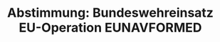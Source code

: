 ---
layout: abstimmung
title: "Abstimmung: Bundeswehreinsatz EU-Operation EUNAVFORMED"
categories:
 - Bundeswehr
 - Ausland
tags:
 - EU
 - Menschenhandel
 - Mittelmeer
abstimmung:
 legislaturperiode: 18
 bundestagssitzung: 127
 abstimmung: 1
links:
 - title: https://www.bundestag.de/parlament/plenum/abstimmung/abstimmung?id=356
   url: https://www.bundestag.de/parlament/plenum/abstimmung/abstimmung?id=356
 - title: http://www.abgeordnetenwatch.de/bundeswehreinsatz_zur_bekaempfung_von_menschenschmuggel_im_mittelmeer_eunafor_med-1105-764.html
   url: http://www.abgeordnetenwatch.de/bundeswehreinsatz_zur_bekaempfung_von_menschenschmuggel_im_mittelmeer_eunafor_med-1105-764.html
data:
 - title: Abstimmungsergebnis 20151001_1-data.pdf
   url: /res/abstimmungsliste/20151001_1-data.pdf
 - title: Abstimmungsergebnis 20151001_1_xls-data.csv
   url: /res/abstimmungsliste/analyses/20151001_1_xls-data.csv
documents:
 - title: Drucksache 18/06013.pdf
   url: http://dip21.bundestag.de/dip21/btd/18/060/1806013.pdf
   local: /res/abstimmungsdaten/018-127-01/1806013.pdf
 - title: Drucksache 18/06189.pdf
   url: http://dip21.bundestag.de/dip21/btd/18/061/1806189.pdf
   local: /res/abstimmungsdaten/018-127-01/1806189.pdf
preview: |
     Deutscher Bundestag
    
     127. Sitzung des Deutschen Bundestages
     am Donnerstag, 1.Oktober 2015
    
     Endgültiges Ergebnis der Namentlichen Abstimmung Nr. 1
    
     Beschlussempfehlung des Auswärtigen Ausschusses (3. Ausschuss) zu dem Antrag der
     Bundesregierung
     Beteiligung bewaffneter deutscher Streitkräfte an der EU-Operation EUNAVFOR MED als
     ein Teil der Gesamtinitiative der EU zur Unterbindung des Geschäftsmodells der
     Menschenschmuggel- und Menschenhandelsnetzwerke im südlichen und zentralen
     Mittelmeer
     Drs. 18/6013 und 18/6189
    
     Abgegebene Stimmen insgesamt:
    
     567
    
     Nicht abgegebene Stimmen:
     Ja-Stimmen:
    
     62
     449
    
     Nein-Stimmen:
    
     116
    
     Enthaltungen:
    
     2
    
     Ungültige:
    
     0
    
     Berlin, den 01.10.2015
    
     Beginn: 15:13
     Ende: 15:16
---